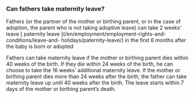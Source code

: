 ###  **Can fathers take maternity leave?**

Fathers (or the partner of the mother or birthing parent, or in the case of
adoption, the parent who is not taking adoptive leave) can take 2 weeks’ leave
[ paternity leave ](/en/employment/employment-rights-and-conditions/leave-and-
holidays/paternity-leave/) in the first 6 months after the baby is born or
adopted

Fathers can take maternity leave if the mother or birthing parent dies within
40 weeks of the birth. If they die within 24 weeks of the birth, he can choose
to take the 16 weeks’ additional maternity leave. If the mother or birthing
parent dies more than 24 weeks after the birth, the father can take maternity
leave up until 40 weeks after the birth. The leave starts within 7 days of the
mother or birthing parent’s death.
